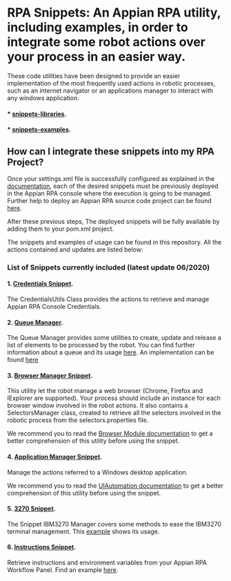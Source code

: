 # RPA Snippets: An Appian RPA utility, including examples, in order to integrate some robot actions over your process in an easier way.


These code utilities have been designed to provide an easier implementation of the most frequently used actions in robotic processes, such as an internet navigator or an applications manager to interact with any windows application. 

#### * [snippets-libraries](https://github.com/appianps/ps-plugin-appianrpa-Snippets/tree/master/snippets-libraries).

#### * [snippets-examples](https://github.com/appianps/ps-plugin-appianrpa-Snippets/tree/master/snippets-examples).

## How can I integrate these snippets into my RPA Project?

Once your settings.xml file is successfully configured as explained in the [documentation](https://docs.appian.com/suite/help/20.1/rpa/setup/maven-setup.html),  each of the desired snippets must be previously deployed in the Appian RPA console where the execution is going to be managed. Further help to deploy an Appian RPA source code project can be found [here](https://docs.appian.com/suite/help/20.1/rpa/rpa_in_apps/deploying-apps-rps.html).

After these previous steps, The deployed snippets will be fully available by adding them to your pom.xml project.

The snippets and examples of usage can be found in this repository. All the actions contained and updates are listed below:

### List of Snippets currently included (latest update 06/2020)

#### 1. [Credentials Snippet](https://github.com/appianps/ps-plugin-appianrpa-Snippets/tree/master/snippets-libraries/snippet-credentials).

The CredentialsUtils Class provides the actions to retrieve and manage 
Appian RPA Console Credentials. 


#### 2. [Queue Manager](https://github.com/appianps/ps-plugin-appianrpa-Snippets/tree/master/snippets-libraries/queue-manager).

The Queue Manager provides some utilities to create, update and release a list of elements to be processed by the robot. You can find further information about a queue and its usage [here](https://docs.appian.com/suite/help/20.1/rpa/modules/process-queues-module.html).
An implementation can be found [here](https://github.com/appianps/ps-plugin-appianrpa-Snippets/tree/master/snippets-examples/robot-snippet-excel-queue-manager)

#### 3. [Browser Manager Snippet](https://github.com/appianps/ps-plugin-appianrpa-Snippets/tree/master/snippets-libraries/snippet-browser-manager).

This utility let the robot manage a web browser (Chrome, Firefox and
IExplorer are supported). Your process should include an instance for each
browser window involved in the robot actions. It also contains a SelectorsManager class, created 
to retrieve all the selectors involved in the robotic process from the selectors.properties file.

We recommend you to read the [Browser Module documentation](https://docs.appian.com/suite/help/20.1/rpa/modules/browser-module.html) to get a better comprehension of this utility before using the snippet.

#### 4. [Application Manager Snippet](https://github.com/appianps/ps-plugin-appianrpa-Snippets/tree/master/snippets-libraries/snippet-application-manager).

Manage the actions referred to a Windows desktop application.

We recommend you to read the [UIAutomation documentation](https://docs.appian.com/suite/help/20.1/rpa/modules/using-ui-automation.html) to get a better comprehension of this utility before using the snippet.

#### 5. [3270 Snippet](https://github.com/appianps/ps-plugin-appianrpa-Snippets/tree/master/snippets-libraries/snippet-3270-manager).

The Snippet IBM3270 Manager covers some methods to ease the IBM3270 terminal management. This [example](https://github.com/appianps/ps-plugin-appianrpa-Snippets/tree/master/snippets-examples/robot-3270-snippet) shows its usage.

#### 6. [Instructions Snippet](https://github.com/appianps/ps-plugin-appianrpa-Snippets/tree/master/snippets-libraries/snippet-instruction). 

Retrieve instructions and environment variables from your Appian RPA Workflow Panel. Find an example [here](https://github.com/appianps/ps-plugin-appianrpa-Snippets/tree/master/snippets-examples/robot-snippet-instruction).

